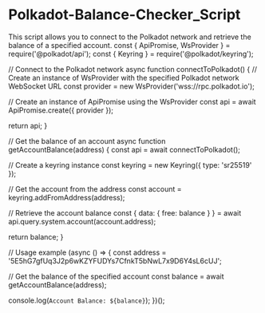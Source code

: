 # Polkadot-Balance-Checker_Script   
This script allows you to connect to the Polkadot network and retrieve the balance of a specified account.
const { ApiPromise, WsProvider } = require('@polkadot/api');
const { Keyring } = require('@polkadot/keyring');

// Connect to the Polkadot network
async function connectToPolkadot() {
  // Create an instance of WsProvider with the specified Polkadot network WebSocket URL
  const provider = new WsProvider('wss://rpc.polkadot.io');

  // Create an instance of ApiPromise using the WsProvider
  const api = await ApiPromise.create({ provider });

  return api;
}

// Get the balance of an account
async function getAccountBalance(address) {
  const api = await connectToPolkadot();

  // Create a keyring instance
  const keyring = new Keyring({ type: 'sr25519' });

  // Get the account from the address
  const account = keyring.addFromAddress(address);

  // Retrieve the account balance
  const { data: { free: balance } } = await api.query.system.account(account.address);

  return balance;
}

// Usage example
(async () => {
  const address = '5E5hG7gfUq3J2p6wKZYFUDYs7CfnkT5bNwL7x9D6Y4sL6cUJ';

  // Get the balance of the specified account
  const balance = await getAccountBalance(address);

  console.log(`Account Balance: ${balance}`);
})();
